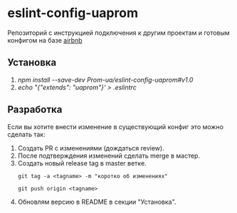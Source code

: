 # eslint-config-uaprom
Репозиторий c инструкцией подключения к другим проектам и 
готовым конфигом на базе [airbnb](https://github.com/airbnb/javascript)

## Установка
1. *npm install --save-dev Prom-ua/eslint-config-uaprom#v1.0*
2. *echo "{"extends": "uaprom"}' > .eslintrc*

## Разработка
Если вы хотите внести изменение в существующий конфиг это можно сделать так:
1. Создать PR c изменениями (дождаться review).
2. После подтверждения изменений сделать merge в мастер.
3. Создать новый release tag в master ветке.
    ```
    git tag -a <tagname> -m "коротко об изменениях"
    ```
    ```
    git push origin <tagname>
    ```
4. Обновлям версию в README в секции "Установка".


